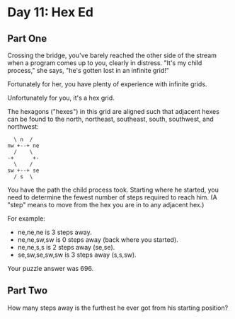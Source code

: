 # Day 11: Hex Ed

## Part One

Crossing the bridge, you've barely reached the other side of the stream when a program comes up to you, clearly in distress. "It's my child process," she says, "he's gotten lost in an infinite grid!"

Fortunately for her, you have plenty of experience with infinite grids.

Unfortunately for you, it's a hex grid.

The hexagons ("hexes") in this grid are aligned such that adjacent hexes can be found to the north, northeast, southeast, south, southwest, and northwest:

      \ n  /
    nw +--+ ne
      /    \
    -+      +-
      \    /
    sw +--+ se
      / s  \

You have the path the child process took. Starting where he started, you need to determine the fewest number of steps required to reach him. (A "step" means to move from the hex you are in to any adjacent hex.)

For example:

* ne,ne,ne is 3 steps away.
* ne,ne,sw,sw is 0 steps away (back where you started).
* ne,ne,s,s is 2 steps away (se,se).
* se,sw,se,sw,sw is 3 steps away (s,s,sw).

Your puzzle answer was 696.

## Part Two 

How many steps away is the furthest he ever got from his starting position?

